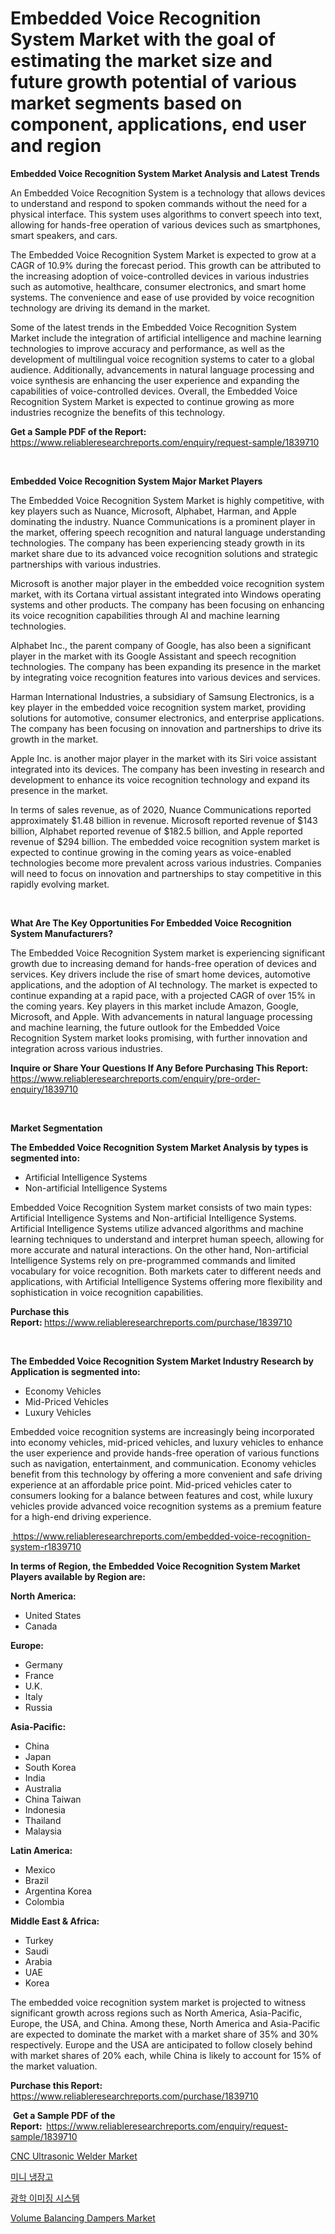 <p><h1>Embedded Voice Recognition System Market with the goal of estimating the market size and future growth potential of various market segments based on component, applications, end user and region</h1></p><p><strong>Embedded Voice Recognition System Market Analysis and Latest Trends</strong></p>
<p><p>An Embedded Voice Recognition System is a technology that allows devices to understand and respond to spoken commands without the need for a physical interface. This system uses algorithms to convert speech into text, allowing for hands-free operation of various devices such as smartphones, smart speakers, and cars.</p><p>The Embedded Voice Recognition System Market is expected to grow at a CAGR of 10.9% during the forecast period. This growth can be attributed to the increasing adoption of voice-controlled devices in various industries such as automotive, healthcare, consumer electronics, and smart home systems. The convenience and ease of use provided by voice recognition technology are driving its demand in the market.</p><p>Some of the latest trends in the Embedded Voice Recognition System Market include the integration of artificial intelligence and machine learning technologies to improve accuracy and performance, as well as the development of multilingual voice recognition systems to cater to a global audience. Additionally, advancements in natural language processing and voice synthesis are enhancing the user experience and expanding the capabilities of voice-controlled devices. Overall, the Embedded Voice Recognition System Market is expected to continue growing as more industries recognize the benefits of this technology.</p></p>
<p><strong>Get a Sample PDF of the Report:&nbsp;</strong> <a href="https://www.reliableresearchreports.com/enquiry/request-sample/1839710">https://www.reliableresearchreports.com/enquiry/request-sample/1839710</a></p>
<p>&nbsp;</p>
<p><strong>Embedded Voice Recognition System Major Market Players</strong></p>
<p><p>The Embedded Voice Recognition System Market is highly competitive, with key players such as Nuance, Microsoft, Alphabet, Harman, and Apple dominating the industry. Nuance Communications is a prominent player in the market, offering speech recognition and natural language understanding technologies. The company has been experiencing steady growth in its market share due to its advanced voice recognition solutions and strategic partnerships with various industries.</p><p>Microsoft is another major player in the embedded voice recognition system market, with its Cortana virtual assistant integrated into Windows operating systems and other products. The company has been focusing on enhancing its voice recognition capabilities through AI and machine learning technologies.</p><p>Alphabet Inc., the parent company of Google, has also been a significant player in the market with its Google Assistant and speech recognition technologies. The company has been expanding its presence in the market by integrating voice recognition features into various devices and services.</p><p>Harman International Industries, a subsidiary of Samsung Electronics, is a key player in the embedded voice recognition system market, providing solutions for automotive, consumer electronics, and enterprise applications. The company has been focusing on innovation and partnerships to drive its growth in the market.</p><p>Apple Inc. is another major player in the market with its Siri voice assistant integrated into its devices. The company has been investing in research and development to enhance its voice recognition technology and expand its presence in the market.</p><p>In terms of sales revenue, as of 2020, Nuance Communications reported approximately $1.48 billion in revenue. Microsoft reported revenue of $143 billion, Alphabet reported revenue of $182.5 billion, and Apple reported revenue of $294 billion. The embedded voice recognition system market is expected to continue growing in the coming years as voice-enabled technologies become more prevalent across various industries. Companies will need to focus on innovation and partnerships to stay competitive in this rapidly evolving market.</p></p>
<p>&nbsp;</p>
<p><strong>What Are The Key Opportunities For Embedded Voice Recognition System Manufacturers?</strong></p>
<p><p>The Embedded Voice Recognition System market is experiencing significant growth due to increasing demand for hands-free operation of devices and services. Key drivers include the rise of smart home devices, automotive applications, and the adoption of AI technology. The market is expected to continue expanding at a rapid pace, with a projected CAGR of over 15% in the coming years. Key players in this market include Amazon, Google, Microsoft, and Apple. With advancements in natural language processing and machine learning, the future outlook for the Embedded Voice Recognition System market looks promising, with further innovation and integration across various industries.</p></p>
<p><strong>Inquire or Share Your Questions If Any Before Purchasing This Report:</strong> <a href="https://www.reliableresearchreports.com/enquiry/pre-order-enquiry/1839710">https://www.reliableresearchreports.com/enquiry/pre-order-enquiry/1839710</a></p>
<p>&nbsp;</p>
<p><strong>Market Segmentation</strong></p>
<p><strong>The Embedded Voice Recognition System Market Analysis by types is segmented into:</strong></p>
<p><ul><li>Artificial Intelligence Systems</li><li>Non-artificial Intelligence Systems</li></ul></p>
<p><p>Embedded Voice Recognition System market consists of two main types: Artificial Intelligence Systems and Non-artificial Intelligence Systems. Artificial Intelligence Systems utilize advanced algorithms and machine learning techniques to understand and interpret human speech, allowing for more accurate and natural interactions. On the other hand, Non-artificial Intelligence Systems rely on pre-programmed commands and limited vocabulary for voice recognition. Both markets cater to different needs and applications, with Artificial Intelligence Systems offering more flexibility and sophistication in voice recognition capabilities.</p></p>
<p><strong>Purchase this Report:&nbsp;</strong><a href="https://www.reliableresearchreports.com/purchase/1839710">https://www.reliableresearchreports.com/purchase/1839710</a></p>
<p>&nbsp;</p>
<p><strong>The Embedded Voice Recognition System Market Industry Research by Application is segmented into:</strong></p>
<p><ul><li>Economy Vehicles</li><li>Mid-Priced Vehicles</li><li>Luxury Vehicles</li></ul></p>
<p><p>Embedded voice recognition systems are increasingly being incorporated into economy vehicles, mid-priced vehicles, and luxury vehicles to enhance the user experience and provide hands-free operation of various functions such as navigation, entertainment, and communication. Economy vehicles benefit from this technology by offering a more convenient and safe driving experience at an affordable price point. Mid-priced vehicles cater to consumers looking for a balance between features and cost, while luxury vehicles provide advanced voice recognition systems as a premium feature for a high-end driving experience.</p></p>
<p><a href="https://www.reliableresearchreports.com/embedded-voice-recognition-system-r1839710">&nbsp;https://www.reliableresearchreports.com/embedded-voice-recognition-system-r1839710</a></p>
<p><strong>In terms of Region, the Embedded Voice Recognition System Market Players available by Region are:</strong></p>
<p>
    <p> <strong> North America: </strong>
        <ul>
            <li>United States</li>
            <li>Canada</li>
        </ul>
        </p> 
    <p> <strong> Europe: </strong>
        <ul>
            <li>Germany</li>
            <li>France</li>
            <li>U.K.</li>
            <li>Italy</li>
            <li>Russia</li>
        </ul>
        </p> 
    <p> <strong> Asia-Pacific: </strong>
        <ul>
            <li>China</li>
            <li>Japan</li>
            <li>South Korea</li>
            <li>India</li>
            <li>Australia</li>
            <li>China Taiwan</li>
            <li>Indonesia</li>
            <li>Thailand</li>
            <li>Malaysia</li>
        </ul>
        </p> 
    <p> <strong> Latin America: </strong>
        <ul>
            <li>Mexico</li>
            <li>Brazil</li>
            <li>Argentina Korea</li>
            <li>Colombia</li>
        </ul>
        </p> 
    <p> <strong> Middle East & Africa: </strong>
        <ul>
            <li>Turkey</li>
            <li>Saudi</li>
            <li>Arabia</li>
            <li>UAE</li>
            <li>Korea</li>
        </ul>
    </p>
    </p>
<p><p>The embedded voice recognition system market is projected to witness significant growth across regions such as North America, Asia-Pacific, Europe, the USA, and China. Among these, North America and Asia-Pacific are expected to dominate the market with a market share of 35% and 30% respectively. Europe and the USA are anticipated to follow closely behind with market shares of 20% each, while China is likely to account for 15% of the market valuation.</p></p>
<p><strong>Purchase this Report: </strong><a href="https://www.reliableresearchreports.com/purchase/1839710">https://www.reliableresearchreports.com/purchase/1839710</a></p>
<p>&nbsp;<strong>Get a Sample PDF of the Report:&nbsp;&nbsp;</strong><a href="https://www.reliableresearchreports.com/enquiry/request-sample/1839710">https://www.reliableresearchreports.com/enquiry/request-sample/1839710</a></p>
<p><strong></strong></p>
<p><p><a href="https://www.linkedin.com/pulse/cnc-ultrasonic-welder-market-insights-cagr-trends-growth-ojfhe?trackingId=D2mIm16wShFScVGB3eogAA%3D%3D">CNC Ultrasonic Welder Market</a></p><p><a href="https://medium.com/@seanturner6262/%EB%AF%B8%EB%8B%88-%EB%83%89%EC%9E%A5%EA%B3%A0-%EC%8B%9C%EC%9E%A5-%EB%B6%84%EC%84%9D-%EA%B8%80%EB%A1%9C%EB%B2%8C-%EC%82%B0%EC%97%85-%EC%A0%84%EB%A7%9D%EA%B3%BC-%EC%98%88%EC%B8%A1-2024%EB%85%84%EB%B6%80%ED%84%B0-2031%EB%85%84-dbf84357f035">미니 냉장고</a></p><p><a href="https://medium.com/@monserratemohr/%EA%B4%91%ED%95%99-%EC%9D%B4%EB%AF%B8%EC%A7%95-%EC%8B%9C%EC%8A%A4%ED%85%9C-%EC%8B%9C%EC%9E%A5-%EB%8F%99%ED%96%A5-%EB%B0%8F-%EC%8B%9C%EC%9E%A5-%EB%B6%84%EC%84%9D%EC%9D%80-2024-2031%EB%85%84%EA%B9%8C%EC%A7%80-%EC%98%88%EC%83%81%EB%90%A9%EB%8B%88%EB%8B%A4-a64eb33893ea">광학 이미징 시스템</a></p><p><a href="https://www.linkedin.com/pulse/volume-balancing-dampers-market-size-reveals-best-marketing-zrdle?trackingId=qRqtJnMHMHI%2F30kDu11eLA%3D%3D">Volume Balancing Dampers Market</a></p></p>